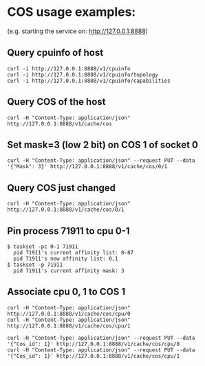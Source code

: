 # COS usage examples:

(e.g. starting the service on: http://127.0.0.1:8888)

## Query cpuinfo of host

    curl -i http://127.0.0.1:8888/v1/cpuinfo
    curl -i http://127.0.0.1:8888/v1/cpuinfo/topology
    curl -i http://127.0.0.1:8888/v1/cpuinfo/capabilities

## Query COS of the host

    curl -H "Content-Type: application/json"  http://127.0.0.1:8888/v1/cache/cos

## Set mask=3 (low 2 bit) on COS 1 of socket 0

    curl -H "Content-Type: application/json" --request PUT --data '{"Mask": 3}' http://127.0.0.1:8888/v1/cache/cos/0/1

## Query COS just changed

    curl -H "Content-Type: application/json" http://127.0.0.1:8888/v1/cache/cos/0/1

## Pin process 71911 to cpu 0-1

    $ taskset -pc 0-1 71911
      pid 71911's current affinity list: 0-87
      pid 71911's new affinity list: 0,1
    $ taskset -p 71911
      pid 71911's current affinity mask: 3

## Associate cpu 0, 1 to COS 1

    curl -H "Content-Type: application/json" http://127.0.0.1:8888/v1/cache/cos/cpu/0
    curl -H "Content-Type: application/json" http://127.0.0.1:8888/v1/cache/cos/cpu/1

    curl -H "Content-Type: application/json" --request PUT --data '{"Cos_id": 1}' http://127.0.0.1:8888/v1/cache/cos/cpu/0
    curl -H "Content-Type: application/json" --request PUT --data '{"Cos_id": 1}' http://127.0.0.1:8888/v1/cache/cos/cpu/1
